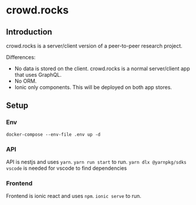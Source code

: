# crowd.rocks

## Introduction

crowd.rocks is a server/client version of a peer-to-peer research project.

Differences:
- No data is stored on the client. crowd.rocks is a normal server/client app that uses GraphQL.
- No ORM.
- Ionic only components. This will be deployed on both app stores.

## Setup

### Env
`docker-compose --env-file .env up -d`

### API
API is nestjs and uses `yarn`. `yarn run start` to run.
`yarn dlx @yarnpkg/sdks vscode` is needed for vscode to find dependencies

### Frontend
Frontend is ionic react and uses `npm`. `ionic serve` to run.
